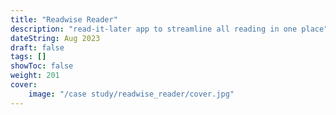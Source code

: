```yaml
---
title: "Readwise Reader"
description: "read-it-later app to streamline all reading in one place"
dateString: Aug 2023
draft: false
tags: []
showToc: false
weight: 201
cover:
    image: "/case study/readwise_reader/cover.jpg"
---
```


